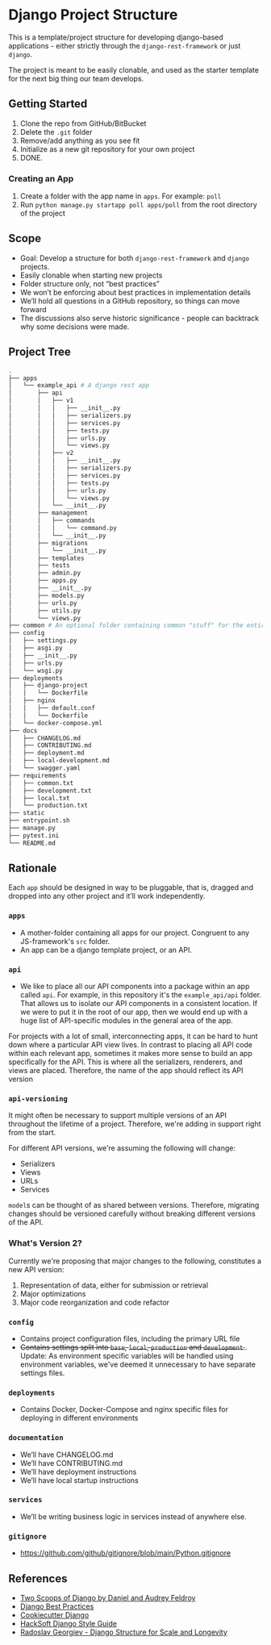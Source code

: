 # Django Project Structure
This is a template/project structure for developing django-based applications -
either strictly through the `django-rest-framework` or just `django`.

The project is meant to be easily clonable, and used as the starter template for
the next big thing our team develops.

## Getting Started
1. Clone the repo from GitHub/BitBucket
1. Delete the `.git` folder
1. Remove/add anything as you see fit
1. Initialize as a new git repository for your own project
1. DONE.


### Creating an App
1. Create a folder with the app name in `apps`. For example: `poll`
1. Run `python manage.py startapp poll apps/poll` from the root directory of the project


## Scope
- Goal: Develop a structure for both `django-rest-framework` and `django` projects.
- Easily clonable when starting new projects
- Folder structure only, not “best practices”
- We won’t be enforcing about best practices in implementation details
- We’ll hold all questions in a GitHub repository, so things can move forward
- The discussions also serve historic significance - people can backtrack why some decisions were made.


## Project Tree
```bash
.
├── apps
│   └── example_api # A django rest app
│       ├── api
│       │   ├── v1
│       │   │   ├── __init__.py
│       │   │   ├── serializers.py
│       │   │   ├── services.py
│       │   │   ├── tests.py
│       │   │   ├── urls.py
│       │   │   └── views.py
│       │   ├── v2
│       │   │   ├── __init__.py
│       │   │   ├── serializers.py
│       │   │   ├── services.py
│       │   │   ├── tests.py
│       │   │   ├── urls.py
│       │   │   └── views.py
│       │   └── __init__.py
│       ├── management
│       │   ├── commands
│       │   │   └── command.py
│       │   └── __init__.py
│       ├── migrations
│       │   └── __init__.py
│       ├── templates
│       ├── tests
│       ├── admin.py
│       ├── apps.py
│       ├── __init__.py
│       ├── models.py
│       ├── urls.py
│       ├── utils.py
│       └── views.py
├── common # An optional folder containing common "stuff" for the entire project
├── config
│   ├── settings.py
│   ├── asgi.py
│   ├── __init__.py
│   ├── urls.py
│   └── wsgi.py
├── deployments
│   ├── django-project
│   │   └── Dockerfile
│   ├── nginx
│   │   ├── default.conf
│   │   └── Dockerfile
│   └── docker-compose.yml
├── docs
│   ├── CHANGELOG.md
│   ├── CONTRIBUTING.md
│   ├── deployment.md
│   ├── local-development.md
│   └── swagger.yaml
├── requirements
│   ├── common.txt
│   ├── development.txt
│   ├── local.txt
│   └── production.txt
├── static
├── entrypoint.sh
├── manage.py
├── pytest.ini
└── README.md

```

## Rationale
Each `app` should be designed in way to be pluggable, that is, dragged and dropped
into any other project and it’ll work independently.

### `apps`
* A mother-folder containing all apps for our project. Congruent to any JS-framework's `src` folder.
* An app can be a django template project, or an API.

### `api`
* We like to place all our API components into a package within an app called
`api`. For example, in this repository it's the `example_api/api` folder. That allows us to isolate our API components in a consistent location. If
we were to put it in the root of our app, then we would end up with a huge list
of API-specific modules in the general area of the app.

For projects with a lot of small, interconnecting apps, it can be hard to hunt
down where a particular API view lives. In contrast to placing all API code
within each relevant app, sometimes it makes more sense to build an app
specifically for the API. This is where all the serializers, renderers, and views
are placed. Therefore, the name of the app should reflect its API version

### `api-versioning`
It might often be necessary to support multiple versions of an API throughout the lifetime of a project. Therefore, we're adding in support right from the start.

For different API versions, we're assuming the following will change:
- Serializers
- Views
- URLs
- Services

`model`s can be thought of as shared between versions. Therefore, migrating changes should be versioned carefully without breaking different versions of the API.


### What's Version 2?
Currently we're proposing that major changes to the following, constitutes a new API version:
1. Representation of data, either for submission or retrieval
1. Major optimizations
1. Major code reorganization and code refactor

### `config`
* Contains project configuration files, including the primary URL file
* ~~Contains settings split into `base`, `local`, `production` and `development`.~~. Update: As environment
specific variables will be handled using environment variables, we've deemed it unnecessary to have
separate settings files.


### `deployments`
* Contains Docker, Docker-Compose and nginx specific files for deploying in different
environments


### `documentation`
* We’ll have CHANGELOG.md
* We’ll have CONTRIBUTING.md
* We’ll have deployment instructions
* We’ll have local startup instructions


### `services`
* We’ll be writing business logic in services instead of anywhere else.


### `gitignore`
* https://github.com/github/gitignore/blob/main/Python.gitignore


## References
- [Two Scoops of Django by Daniel and Audrey Feldroy](https://www.feldroy.com/books/two-scoops-of-django-3-x)
- [Django Best Practices](https://django-best-practices.readthedocs.io/en/latest/index.html)
- [Cookiecutter Django](https://github.com/cookiecutter/cookiecutter-django)
- [HackSoft Django Style Guide](https://github.com/HackSoftware/Django-Styleguide)
- [Radoslav Georgiev - Django Structure for Scale and Longevity](https://www.youtube.com/watch?v=yG3ZdxBb1oo)
